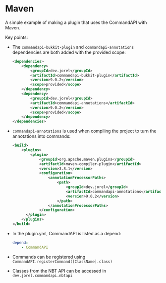 # Maven

A simple example of making a plugin that uses the CommandAPI with Maven.

Key points:

- The `commandapi-bukkit-plugin` and `commandapi-annotations` dependencies are both added with the provided scope:

  ```xml
  <dependencies>
      <dependency>
          <groupId>dev.jorel</groupId>
          <artifactId>commandapi-bukkit-plugin</artifactId>
          <version>9.0.2</version>
          <scope>provided</scope>
      </dependency>
      <dependency>
          <groupId>dev.jorel</groupId>
          <artifactId>commandapi-annotations</artifactId>
          <version>9.0.2</version>
          <scope>provided</scope>
      </dependency>
  </dependencies>
  ```

- `commandapi-annotations` is used when compiling the project to turn the annotations into commands:

  ```xml
  <build>
      <plugins>
          <plugin>
              <groupId>org.apache.maven.plugins</groupId>
              <artifactId>maven-compiler-plugin</artifactId>
              <version>3.8.1</version>
              <configuration>
                  <annotationProcessorPaths>
                      <path>
                          <groupId>dev.jorel</groupId>
                          <artifactId>commandapi-annotations</artifactId>
                          <version>9.0.2</version>
                      </path>
                  </annotationProcessorPaths>
              </configuration>
        </plugin>
      </plugins>
  </build>
  ```

- In the plugin.yml, CommandAPI is listed as a depend:

  ```yaml
  depend:
      - CommandAPI
  ```

- Commands can be registered using `CommandAPI.registerCommand([ClassName].class)`
- Classes from the NBT API can be accessed in `dev.jorel.commandapi.nbtapi`
